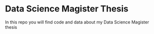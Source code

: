 # Data Science Magister Thesis
In this repo you will find code and data about my Data Science Magister thesis
